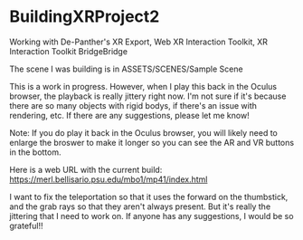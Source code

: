 # BuildingXRProject2
 Working with De-Panther's XR Export, Web XR Interaction Toolkit, XR Interaction Toolkit BridgeBridge

 The scene I was building is in ASSETS/SCENES/Sample Scene

This is a work in progress. However, when I play this back in the Oculus browser, the playback is really jittery right now. I'm not sure if it's because there are so many objects with rigid bodys, if there's an issue with rendering, etc. If there are any suggestions, please let me know!

Note: If you do play it back in the Oculus browser, you will likely need to enlarge the broswer to make it longer so you can see the AR and VR buttons in the bottom.

Here is a web URL with the current build: https://merl.bellisario.psu.edu/mbo1/mp41/index.html

I want to fix the teleportation so that it uses the forward on the thumbstick, and the grab rays so that they aren't always present. But it's really the jittering that I need to work on. If anyone has any suggestions, I would be so grateful!!
